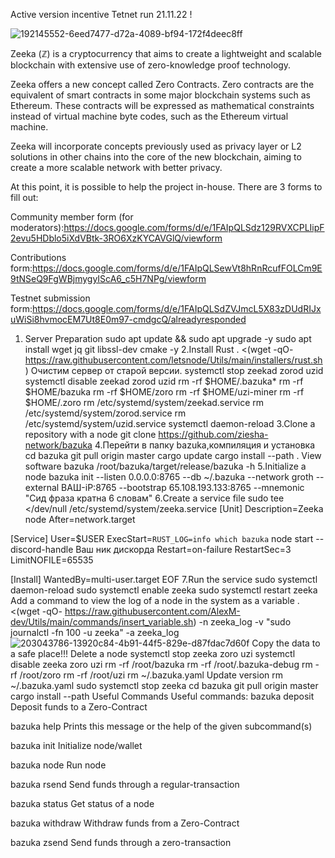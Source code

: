 Active version incentive Tetnet run 21.11.22 !

![192145552-6eed7477-d72a-4089-bf94-172f4deec8ff](https://user-images.githubusercontent.com/112564909/203548605-ddd8293a-a5c4-4ba5-871c-38c2c511f366.png)


Zeeka (ℤ) is a cryptocurrency that aims to create a lightweight and scalable blockchain with extensive use of zero-knowledge proof technology.

Zeeka offers a new concept called Zero Contracts. Zero contracts are the equivalent of smart contracts in some major blockchain systems such as Ethereum. These contracts will be expressed as mathematical constraints instead of virtual machine byte codes, such as the Ethereum virtual machine.

Zeeka will incorporate concepts previously used as privacy layer or L2 solutions in other chains into the core of the new blockchain, aiming to create a more scalable network with better privacy.

At this point, it is possible to help the project in-house. There are 3 forms to fill out:

Community member form (for moderators):https://docs.google.com/forms/d/e/1FAIpQLSdz129RVXCPLIipF2evu5HDblo5iXdVBtk-3RO6XzKYCAVGlQ/viewform

Contributions form:https://docs.google.com/forms/d/e/1FAIpQLSewVt8hRnRcufFOLCm9E9tNSeQ9FgWBjmygyIScA6_c5H7NPg/viewform

Testnet submission form:https://docs.google.com/forms/d/e/1FAIpQLSdZVJmcL5X83zDUdRIJxuWiSi8hvmocEM7Ut8E0m97-cmdgcQ/alreadyresponded

1. Server Preparation
sudo apt update && sudo apt upgrade -y
sudo apt install wget jq git libssl-dev cmake -y
2.Install Rust
. <(wget -qO- https://raw.githubusercontent.com/letsnode/Utils/main/installers/rust.sh)
Очистим сервер от старой версии.
systemctl stop zeekad zorod uzid
systemctl disable zeekad zorod uzid
rm -rf $HOME/.bazuka*
rm -rf $HOME/bazuka
rm -rf $HOME/zoro
rm -rf $HOME/uzi-miner
rm -rf $HOME/.zoro
rm /etc/systemd/system/zeekad.service
rm /etc/systemd/system/zorod.service 
rm /etc/systemd/system/uzid.service
systemctl daemon-reload
3.Clone a repository with a node
git clone https://github.com/ziesha-network/bazuka
4.Перейти в папку bazuka,компиляция и установка
cd bazuka
git pull origin master
cargo update
cargo install --path .
View software bazuka
/root/bazuka/target/release/bazuka -h
5.Initialize a node
bazuka init --listen 0.0.0.0:8765 --db ~/.bazuka --network groth --external ВАШ-iP:8765 --bootstrap 65.108.193.133:8765 --mnemonic "Сид фраза кратна 6 словам"
6.Create a service file
sudo tee <<EOF >/dev/null /etc/systemd/system/zeeka.service
[Unit]
Description=Zeeka node
After=network.target

[Service]
User=$USER
ExecStart=`RUST_LOG=info which bazuka` node start --discord-handle Ваш ник дискорда 
Restart=on-failure
RestartSec=3
LimitNOFILE=65535

[Install]
WantedBy=multi-user.target
EOF
7.Run the service
sudo systemctl daemon-reload
sudo systemctl enable zeeka
sudo systemctl restart zeeka
Add a command to view the log of a node in the system as a variable
. <(wget -qO- https://raw.githubusercontent.com/AlexM-dev/Utils/main/commands/insert_variable.sh) -n zeeka_log -v "sudo journalctl -fn 100 -u zeeka" -a
zeeka_log
![203043786-13920c84-4b91-44f5-829e-d87fdac7d60f](https://user-images.githubusercontent.com/112564909/203549260-8e57ce01-5795-48a6-9bde-77d43f49fb27.png)
Copy the data to a safe place!!!
Delete a node
systemctl stop  zeeka zoro uzi
systemctl disable zeeka zoro uzi
rm -rf /root/bazuka
rm -rf /root/.bazuka-debug
rm -rf /root/zoro
rm -rf /root/uzi
rm ~/.bazuka.yaml
Update version
rm ~/.bazuka.yaml
sudo systemctl stop zeeka 
cd bazuka
git pull origin master
cargo install --path
Useful Commands
Useful commands:
bazuka deposit Deposit funds to a Zero-Contract

bazuka help Prints this message or the help of the given subcommand(s)

bazuka init Initialize node/wallet

bazuka node Run node

bazuka rsend Send funds through a regular-transaction

bazuka status Get status of a node

bazuka withdraw Withdraw funds from a Zero-Contract

bazuka zsend Send funds through a zero-transaction
